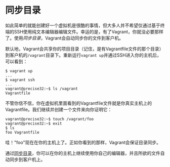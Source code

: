 
# 同步目录
如此简单的就能创建好一个虚拟机是很酷的事情，但大多人并不希望仅通过基于终端的SSH使用纯文本编辑器编辑文件。幸运的是，有了Vagrant，你就没必要那样了。使用*同步目录*，Vagrant会自动同步你的文件到客户机。

默认地，Vagrant会共享你的项目目录（记住，是有Vagrantfile文件的那个目录）到客户机的`/vagrant`目录下。重新运行`vagrant up`并通过SSH进入你的主机后，可以看到：
```
$ vagrant up
...
$ vagrant ssh
...
vagrant@precise32:~$ ls /vagrant
Vagrantfile
```
不管你信不信，你在虚拟机里面看到的Vagrantfile文件就是你真实主机上的Vagrantfile。我们继续并创建一个文件来向你证明它：
```
vagrant@precise32:~$ touch /vagrant/foo
vagrant@precise32:~$ exit
$ ls
foo Vagrantfile
```
哇！"foo"现在在你的主机上了。正如你看到的那样，Vagrant会保证目录同步。

通过[同步目录][1]，你可以在你的主机上继续使用你自己的编辑器，并且所欲的文件自动同步到客户机上。

[1]: /synced-folders/